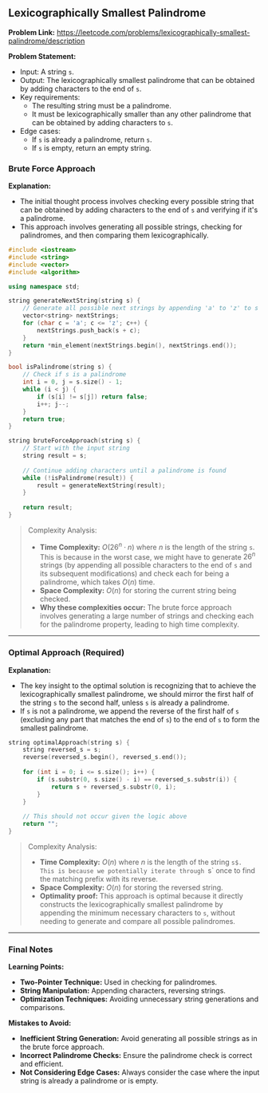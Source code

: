 ## Lexicographically Smallest Palindrome

**Problem Link:** https://leetcode.com/problems/lexicographically-smallest-palindrome/description

**Problem Statement:**
- Input: A string `s`.
- Output: The lexicographically smallest palindrome that can be obtained by adding characters to the end of `s`.
- Key requirements: 
  - The resulting string must be a palindrome.
  - It must be lexicographically smaller than any other palindrome that can be obtained by adding characters to `s`.
- Edge cases: 
  - If `s` is already a palindrome, return `s`.
  - If `s` is empty, return an empty string.

### Brute Force Approach

**Explanation:**
- The initial thought process involves checking every possible string that can be obtained by adding characters to the end of `s` and verifying if it's a palindrome.
- This approach involves generating all possible strings, checking for palindromes, and then comparing them lexicographically.

```cpp
#include <iostream>
#include <string>
#include <vector>
#include <algorithm>

using namespace std;

string generateNextString(string s) {
    // Generate all possible next strings by appending 'a' to 'z' to s
    vector<string> nextStrings;
    for (char c = 'a'; c <= 'z'; c++) {
        nextStrings.push_back(s + c);
    }
    return *min_element(nextStrings.begin(), nextStrings.end());
}

bool isPalindrome(string s) {
    // Check if s is a palindrome
    int i = 0, j = s.size() - 1;
    while (i < j) {
        if (s[i] != s[j]) return false;
        i++; j--;
    }
    return true;
}

string bruteForceApproach(string s) {
    // Start with the input string
    string result = s;
    
    // Continue adding characters until a palindrome is found
    while (!isPalindrome(result)) {
        result = generateNextString(result);
    }
    
    return result;
}
```

> Complexity Analysis:
> - **Time Complexity:** $O(26^n \cdot n)$ where $n$ is the length of the string `s`. This is because in the worst case, we might have to generate $26^n$ strings (by appending all possible characters to the end of `s` and its subsequent modifications) and check each for being a palindrome, which takes $O(n)$ time.
> - **Space Complexity:** $O(n)$ for storing the current string being checked.
> - **Why these complexities occur:** The brute force approach involves generating a large number of strings and checking each for the palindrome property, leading to high time complexity.

---

### Optimal Approach (Required)

**Explanation:**
- The key insight to the optimal solution is recognizing that to achieve the lexicographically smallest palindrome, we should mirror the first half of the string `s` to the second half, unless `s` is already a palindrome.
- If `s` is not a palindrome, we append the reverse of the first half of `s` (excluding any part that matches the end of `s`) to the end of `s` to form the smallest palindrome.

```cpp
string optimalApproach(string s) {
    string reversed_s = s;
    reverse(reversed_s.begin(), reversed_s.end());
    
    for (int i = 0; i <= s.size(); i++) {
        if (s.substr(0, s.size() - i) == reversed_s.substr(i)) {
            return s + reversed_s.substr(0, i);
        }
    }
    
    // This should not occur given the logic above
    return "";
}
```

> Complexity Analysis:
> - **Time Complexity:** $O(n)$ where $n$ is the length of the string `s$. This is because we potentially iterate through `s` once to find the matching prefix with its reverse.
> - **Space Complexity:** $O(n)$ for storing the reversed string.
> - **Optimality proof:** This approach is optimal because it directly constructs the lexicographically smallest palindrome by appending the minimum necessary characters to `s`, without needing to generate and compare all possible palindromes.

---

### Final Notes

**Learning Points:**
- **Two-Pointer Technique:** Used in checking for palindromes.
- **String Manipulation:** Appending characters, reversing strings.
- **Optimization Techniques:** Avoiding unnecessary string generations and comparisons.

**Mistakes to Avoid:**
- **Inefficient String Generation:** Avoid generating all possible strings as in the brute force approach.
- **Incorrect Palindrome Checks:** Ensure the palindrome check is correct and efficient.
- **Not Considering Edge Cases:** Always consider the case where the input string is already a palindrome or is empty.